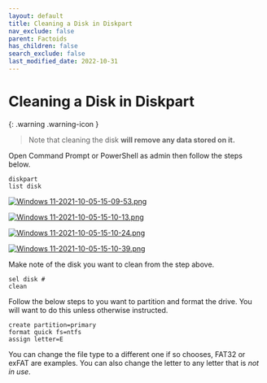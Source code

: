 ```yaml
---
layout: default
title: Cleaning a Disk in Diskpart
nav_exclude: false
parent: Factoids
has_children: false
search_exclude: false
last_modified_date: 2022-10-31
---
```


# Cleaning a Disk in Diskpart

{: .warning .warning-icon }
> Note that cleaning the disk **will remove any data stored on it.**

Open Command Prompt or PowerShell as admin then follow the steps below.

```
diskpart
list disk
```

[![Windows 11-2021-10-05-15-09-53.png](/assets/install-11/windows-11-2021-10-05-15-09-53.png)](/assets/install-11/windows-11-2021-10-05-15-09-53.png)

[![Windows 11-2021-10-05-15-10-13.png](/assets/install-11/windows-11-2021-10-05-15-10-13.png)](/assets/install-11/windows-11-2021-10-05-15-10-13.png)

[![Windows 11-2021-10-05-15-10-24.png](/assets/install-11/windows-11-2021-10-05-15-10-24.png)](/assets/install-11/windows-11-2021-10-05-15-10-24.png)

[![Windows 11-2021-10-05-15-10-39.png](/assets/install-11/windows-11-2021-10-05-15-10-39.png)](/assets/install-11/windows-11-2021-10-05-15-10-39.png)

Make note of the disk you want to clean from the step above.

```
sel disk #
clean
```

Follow the below steps to you want to partition and format the drive. You will want to do this unless otherwise instructed.
```
create partition=primary
format quick fs=ntfs
assign letter=E
```

You can change the file type to a different one if so chooses, FAT32 or exFAT are examples. You can also change the letter to any letter that is *not in use*. 
